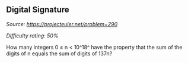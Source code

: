 Digital Signature
-----------------

*Source: https://projecteuler.net/problem=290*


*Difficulty rating: 50%*

How many integers 0 ≤ n \< 10^18^ have the property that the sum of the
digits of n equals the sum of digits of 137n?
